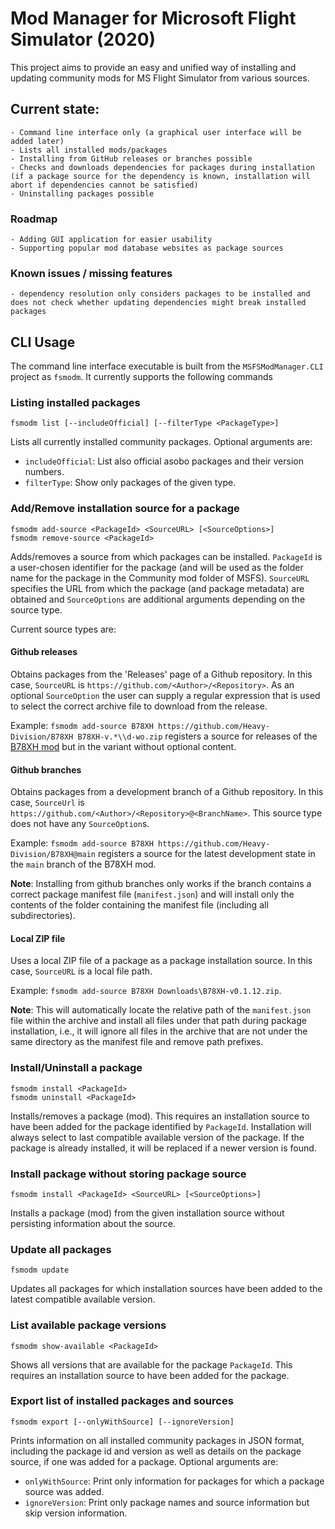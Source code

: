 # Mod Manager for Microsoft Flight Simulator (2020)

This project aims to provide an easy and unified way of installing and updating community mods for MS Flight Simulator from various sources.

## Current state:

    - Command line interface only (a graphical user interface will be added later)
    - Lists all installed mods/packages
    - Installing from GitHub releases or branches possible
    - Checks and downloads dependencies for packages during installation (if a package source for the dependency is known, installation will abort if dependencies cannot be satisfied)
    - Uninstalling packages possible

### Roadmap

    - Adding GUI application for easier usability
    - Supporting popular mod database websites as package sources

### Known issues / missing features

    - dependency resolution only considers packages to be installed and does not check whether updating dependencies might break installed packages

## CLI Usage

The command line interface executable is built from the `MSFSModManager.CLI` project as `fsmodm`.  It currently supports the following commands

### Listing installed packages

```
fsmodm list [--includeOfficial] [--filterType <PackageType>]
```

Lists all currently installed community packages. Optional arguments are:
- `includeOfficial`: List also official asobo packages and their version numbers.
- `filterType`: Show only packages of the given type.

### Add/Remove installation source for a package

```
fsmodm add-source <PackageId> <SourceURL> [<SourceOptions>]
fsmodm remove-source <PackageId>
```

Adds/removes a source from which packages can be installed. `PackageId` is a user-chosen identifier for the package (and will be used as the folder name for the package in the Community mod folder of MSFS). `SourceURL` specifies the URL from which the package (and package metadata) are obtained and `SourceOptions` are additional arguments depending on the source type.

Current source types are:

#### Github releases

Obtains packages from the 'Releases' page of a Github repository. In this case, `SourceURL` is `https://github.com/<Author>/<Repository>`.
As an optional `SourceOption` the user can supply a regular expression that is used to select the correct archive file to download from the release.

Example: `fsmodm add-source B78XH https://github.com/Heavy-Division/B78XH B78XH-v.*\\d-wo.zip` registers a source for releases of the [B78XH mod](https://github.com/Heavy-Division/B78XH/) but in the variant without optional content.

#### Github branches

Obtains packages from a development branch of a Github repository. In this case, `SourceUrl` is `https://github.com/<Author>/<Repository>@<BranchName>`.
This source type does not have any `SourceOption`s.

Example: `fsmodm add-source B78XH https://github.com/Heavy-Division/B78XH@main` registers a source for the latest development state in the `main` branch of the B78XH mod.

**Note**: Installing from github branches only works if the branch contains a correct package manifest file (`manifest.json`) and will install only the contents of the folder containing the manifest file (including all subdirectories).

#### Local ZIP file

Uses a local ZIP file of a package as a package installation source. In this case, `SourceURL` is a local file path.

Example: `fsmodm add-source B78XH Downloads\B78XH-v0.1.12.zip`.

**Note**: This will automatically locate the relative path of the `manifest.json` file within the archive and install
all files under that path during package installation, i.e., it will ignore all files in the archive that are not under
the same directory as the manifest file and remove path prefixes.

### Install/Uninstall a package

```
fsmodm install <PackageId>
fsmodm uninstall <PackageId>
```

Installs/removes a package (mod). This requires an installation source to have been added for the package identified by `PackageId`.
Installation will always select to last compatible available version of the package. If the package is already installed,
it will be replaced if a newer version is found.

### Install package without storing package source

```
fsmodm install <PackageId> <SourceURL> [<SourceOptions>]
```

Installs a package (mod) from the given installation source without persisting information about the source.

### Update all packages

```
fsmodm update
```

Updates all packages for which installation sources have been added to the latest compatible available version.

### List available package versions

```
fsmodm show-available <PackageId>
```

Shows all versions that are available for the package `PackageId`. This requires an installation source to have been added for the package.

### Export list of installed packages and sources

```
fsmodm export [--onlyWithSource] [--ignoreVersion]
```

Prints information on all installed community packages in JSON format, including the package id and version as well as details on the package source, if one was added for a package. Optional arguments are:
- `onlyWithSource`: Print only information for packages for which a package source was added.
- `ignoreVersion`: Print only package names and source information but skip version information.
